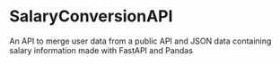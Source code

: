 # SalaryConversionAPI
An API to merge user data from a public API and JSON data containing salary information made with FastAPI and Pandas

